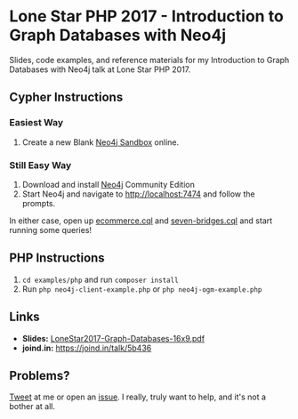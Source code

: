 # Lone Star PHP 2017 - Introduction to Graph Databases with Neo4j

Slides, code examples, and reference materials for my Introduction to Graph Databases with Neo4j talk at Lone Star PHP 2017.

## Cypher Instructions

### Easiest Way
1. Create a new Blank [Neo4j Sandbox](https://neo4j.com/sandbox-v2/) online.

### Still Easy Way
1. Download and install [Neo4j](http://neo4j.com/download/) Community Edition
2. Start Neo4j and navigate to [http://localhost:7474](http://localhost:7474) and follow the prompts.

In either case, open up [ecommerce.cql](ecommerce.cql) and [seven-bridges.cql](seven-bridges.cql) and start running some queries!

## PHP Instructions

1. `cd examples/php` and run `composer install`
1. Run `php neo4j-client-example.php` or `php neo4j-ogm-example.php`

## Links
* **Slides:** [LoneStar2017-Graph-Databases-16x9.pdf](LoneStar2017-Graph-Databases-16x9.pdf?raw=true)
* **joind.in:** https://joind.in/talk/5b436

## Problems?

[Tweet](https://twitter.com/michaelmoussa) at me or open an [issue](https://github.com/michaelmoussa/talks/issues). I really, truly want to help, and it's not a bother at all.
